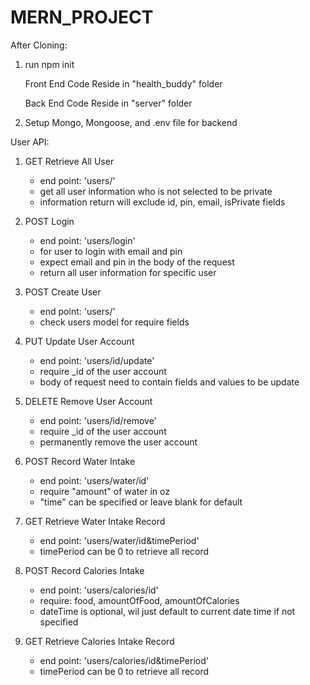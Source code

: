 # MERN_PROJECT

After Cloning:
1. run npm init

    Front End Code Reside in "health_buddy" folder

    Back End Code Reside in "server" folder

2.  Setup Mongo, Mongoose, and .env file for backend


User API:

1. GET Retrieve All User 
    - end point: 'users/' 
    - get all user information who is not selected to be private
    - information return will exclude id, pin, email, isPrivate fields

2. POST Login
    - end point: 'users/login' 
    - for user to login with email and pin
    - expect email and pin in the body of the request
    - return all user information for specific user

3. POST Create User
    - end point: 'users/'
    - check users model for require fields

4. PUT Update User Account
    - end point: 'users/id/update'
    - require _id of the user account
    - body of request need to contain fields and values to be update

5. DELETE Remove User Account
    - end point: 'users/id/remove'
    - require _id of the user account
    - permanently remove the user account

6. POST Record Water Intake
    - end point: 'users/water/id'
    - require "amount" of water in oz
    - "time" can be specified or leave blank for default

7. GET Retrieve Water Intake Record
    - end point: 'users/water/id&timePeriod'
    - timePeriod can be 0 to retrieve all record

8. POST Record Calories Intake
    - end point: 'users/calories/id'
    - require: food, amountOfFood, amountOfCalories
    - dateTime is optional, wil just default to current date time if not specified

9. GET Retrieve Calories Intake Record
    - end point: 'users/calories/id&timePeriod'
    - timePeriod can be 0 to retrieve all record